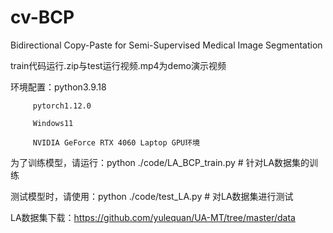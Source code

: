 # cv-BCP
Bidirectional Copy-Paste for Semi-Supervised Medical Image Segmentation



train代码运行.zip与test运行视频.mp4为demo演示视频



环境配置：python3.9.18  
         
         pytorch1.12.0
         
         Windows11 
         
         NVIDIA GeForce RTX 4060 Laptop GPU环境


为了训练模型，请运行：python ./code/LA_BCP_train.py  # 针对LA数据集的训练

测试模型时，请使用：python ./code/test_LA.py  # 对LA数据集进行测试


LA数据集下载：https://github.com/yulequan/UA-MT/tree/master/data


